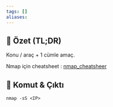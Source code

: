 ```yaml
---
tags: []
aliases:
---
```



## 📝 Özet (TL;DR)
Konu / araç + 1 cümle amaç.

Nmap için cheatsheet : [nmap_cheatsheer](https://www.stationx.net/nmap-cheat-sheet/)

## 🔧 Komut & Çıktı

```
nmap -sS <IP>
```

